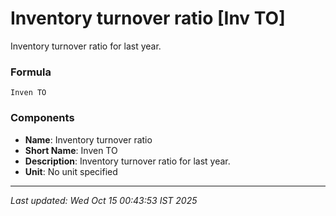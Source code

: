 # Inventory turnover ratio [Inv TO]
Inventory turnover ratio for last year.

### Formula
```text
Inven TO
```


### Components
- **Name**: Inventory turnover ratio
- **Short Name**: Inven TO
- **Description**: Inventory turnover ratio for last year.
- **Unit**: No unit specified

---
*Last updated: Wed Oct 15 00:43:53 IST 2025*
